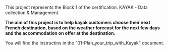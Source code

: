 This project represents the Block 1 of the certification. KAYAK - Data collection & Management.

**The aim of this project is to help kayak customers choose their next French destination, based on the weather forecast for the next few days and the accommodation on offer at the destination.**

You will find the instructins in the "01-Plan_your_trip_with_Kayak" document.

